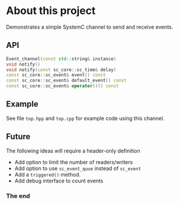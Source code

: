 # About this project

Demonstrates a simple SystemC channel to send and receive events.

## API

```c++
Event_channel(const std::string& instance)
void notify()
void notify(const sc_core::sc_time& delay)
const sc_core::sc_event& event() const
const sc_core::sc_event& default_event() const 
const sc_core::sc_event& operator()() const 
```

## Example

See file `top.hpp` and `top.cpp` for example code using this channel.

## Future

The following ideas will require a header-only definition

- Add option to limit the number of readers/writers
- Add option to use `sc_event_quue` instead of `sc_event`
- Add a `triggered()` method.
- Add debug interface to count events

### The end

